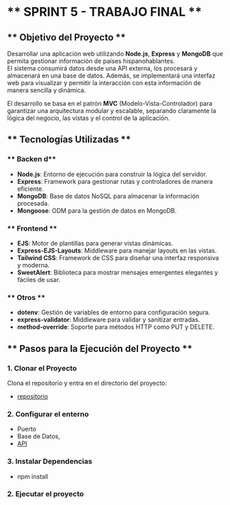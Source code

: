 
# ** SPRINT 5 - TRABAJO FINAL **

## ** Objetivo del Proyecto **
Desarrollar una aplicación web utilizando **Node.js**, **Express** y **MongoDB** que permita gestionar información de países hispanohablantes.  
El sistema consumirá datos desde una API externa, los procesará y almacenará en una base de datos. Además, se implementará una interfaz web para visualizar y permitir la interacción con esta información de manera sencilla y dinámica.  

El desarrollo se basa en el patrón **MVC** (Modelo-Vista-Controlador) para garantizar una arquitectura modular y escalable, separando claramente la lógica del negocio, las vistas y el control de la aplicación.


## ** Tecnologías Utilizadas **

### ** Backen d**
- **Node.js**: Entorno de ejecución para construir la lógica del servidor.
- **Express**: Framework para gestionar rutas y controladores de manera eficiente.
- **MongoDB**: Base de datos NoSQL para almacenar la información procesada.
- **Mongoose**: ODM para la gestión de datos en MongoDB.

### ** Frontend **
- **EJS**: Motor de plantillas para generar vistas dinámicas.
- **Express-EJS-Layouts**: Middleware para manejar layouts en las vistas.
- **Tailwind CSS**: Framework de CSS para diseñar una interfaz responsiva y moderna.
- **SweetAlert**: Biblioteca para mostrar mensajes emergentes elegantes y fáciles de usar.

### ** Otros **
- **dotenv**: Gestión de variables de entorno para configuración segura.
- **express-validator**: Middleware para validar y sanitizar entradas.
- **method-override**: Soporte para métodos HTTP como PUT y DELETE.



## ** Pasos para la Ejecución del Proyecto **

### **1. Clonar el Proyecto**
Clona el repositorio y entra en el directorio del proyecto:
- [repositorio](https://github.com/juarezdaniel97/sprint5-TF)
### **2. Configurar el enterno**
- Puerto
- Base de Datos,
- [API](https://restcountries.com/v3.1/all)
### **3. Instalar Dependencias**
- npm install <nombre-del-paquete>
### **2. Ejecutar el proyecto**



